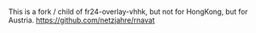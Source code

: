 This is a fork / child of fr24-overlay-vhhk, but not for HongKong, but for Austria.
https://github.com/netzjahre/rnavat

